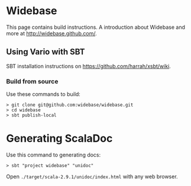 # Widebase

This page contains build instructions.
A introduction about Widebase and more at http://widebase.github.com/.

## Using Vario with SBT

SBT installation instructions on https://github.com/harrah/xsbt/wiki.

### Build from source

Use these commands to build:

    > git clone git@github.com:widebase/widebase.git
    > cd widebase
    > sbt publish-local

# Generating ScalaDoc

Use this command to generating docs:

    > sbt "project widebase" "unidoc"

Open `./target/scala-2.9.1/unidoc/index.html` with any web browser.
